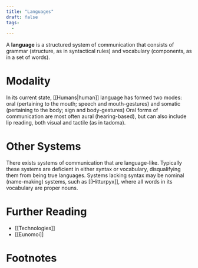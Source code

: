```yaml
---
title: "Languages"
draft: false
tags:
  - 
---
```


A **language** is a structured system of communication that consists of grammar (structure, as in syntactical rules) and vocabulary (components, as in a set of words).

# Modality
In its current state, [[Humans|human]] language has formed two modes: oral (pertaining to the mouth; speech and mouth-gestures) and somatic (pertaining to the body; sign and body-gestures) Oral forms of communication are most often aural (hearing-based), but can also include lip reading, both visual and tactile (as in tadoma).

# Other Systems
There exists systems of communication that are language-like. Typically these systems are deficient in either syntax or vocabulary, disqualifying them from being true languages. Systems lacking syntax may be nominal (name-making) systems, such as [[Hitturpyx]], where all words in its vocabulary are proper nouns.

# Further Reading
- [[Technologies]]
- [[Eunomoi]]

# Footnotes
